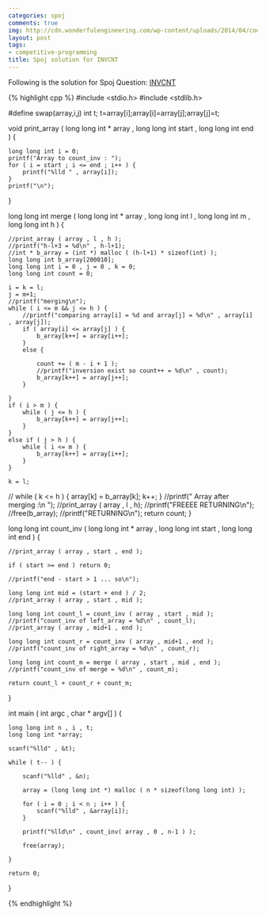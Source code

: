 ```yaml
---
categories: spoj
comments: true
img: http://cdn.wonderfulengineering.com/wp-content/uploads/2014/04/code-wallpaper-6.png
layout: post
tags:
- competitive-programming
title: Spoj solution for INVCNT
---
```


Following is the solution for Spoj Question: [INVCNT](http://www.spoj.com/problems/INVCNT/)

{% highlight cpp %}
#include <stdio.h>
#include <stdlib.h>

#define swap(array,i,j) int t; t=array[i];array[i]=array[j];array[j]=t;

void print_array ( long long int * array , long long int start , long long int end ) {

	long long int i = 0;
	printf("Array to count_inv : ");
	for ( i = start ; i <= end ; i++ ) {
		printf("%lld " , array[i]);
	}
	printf("\n");

}

long long int merge ( long long int * array , long long int l , long long int m , long long int h ) {

	//print_array ( array , l , h );
	//printf("h-l+3 = %d\n" , h-l+1);
	//int * b_array = (int *) malloc ( (h-l+1) * sizeof(int) );
	long long int b_array[200010];
	long long int i = 0 , j = 0 , k = 0;
	long long int count = 0;

	i = k = l;
	j = m+1;
	//printf("merging\n");
	while ( i <= m && j <= h ) {
		//printf("comparing array[i] = %d and array[j] = %d\n" , array[i] , array[j]);
		if ( array[i] <= array[j] ) {
			b_array[k++] = array[i++];
		}
		else {

			count += ( m - i + 1 );
			//printf("inversion exist so count++ = %d\n" , count);
			b_array[k++] = array[j++];
		}

	}
	if ( i > m ) {
		while ( j <= h ) {
			b_array[k++] = array[j++];
		}
	}
	else if ( j > h ) {
		while ( i <= m ) {
			b_array[k++] = array[i++];
		}
	}

	k = l;
//
	while ( k <= h ) {
		array[k] = b_array[k];
		k++;
	}
	//printf(" Array after merging :\n ");
	//print_array ( array , l , h);
	//printf("FREEEE RETURNING\n");
	//free(b_array);
	//printf("RETURNING\n");
	return count;
}

long long int count_inv ( long long int * array , long long int start , long long int end ) {

	//print_array ( array , start , end );

	if ( start >= end ) return 0;

	//printf("end - start > 1 ... so\n");

	long long int mid = (start + end ) / 2;
	//print_array ( array , start , mid );

	long long int count_l = count_inv ( array , start , mid );
	//printf("count_inv of left_array = %d\n" , count_l);
	//print_array ( array , mid+1 , end );

	long long int count_r = count_inv ( array , mid+1 , end );
	//printf("count_inv of right_array = %d\n" , count_r);

	long long int count_m = merge ( array , start , mid , end );
	//printf("count_inv of merge = %d\n" , count_m);

	return count_l + count_r + count_m;
}

int main ( int argc , char * argv[] ) {

	long long int n , i , t;
	long long int *array;

	scanf("%lld" , &t);

	while ( t-- ) {

		scanf("%lld" , &n);

		array = (long long int *) malloc ( n * sizeof(long long int) );

		for ( i = 0 ; i < n ; i++ ) {
			scanf("%lld" , &array[i]);
		}
		
		printf("%lld\n" , count_inv( array , 0 , n-1 ) );

		free(array);

	}

	return 0;
}


{% endhighlight %}